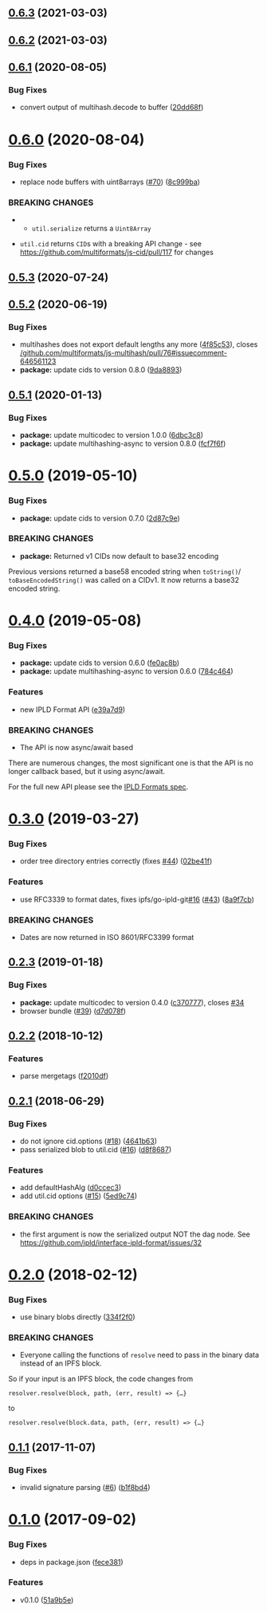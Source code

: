 <a name="0.6.3"></a>
## [0.6.3](https://github.com/ipld/js-ipld-git/compare/v0.6.2...v0.6.3) (2021-03-03)



<a name="0.6.2"></a>
## [0.6.2](https://github.com/ipld/js-ipld-git/compare/v0.6.1...v0.6.2) (2021-03-03)



<a name="0.6.1"></a>
## [0.6.1](https://github.com/ipld/js-ipld-git/compare/v0.6.0...v0.6.1) (2020-08-05)


### Bug Fixes

* convert output of multihash.decode to buffer ([20dd68f](https://github.com/ipld/js-ipld-git/commit/20dd68f))



<a name="0.6.0"></a>
# [0.6.0](https://github.com/ipld/js-ipld-git/compare/v0.5.3...v0.6.0) (2020-08-04)


### Bug Fixes

* replace node buffers with uint8arrays ([#70](https://github.com/ipld/js-ipld-git/issues/70)) ([8c999ba](https://github.com/ipld/js-ipld-git/commit/8c999ba))


### BREAKING CHANGES

* - `util.serialize` returns a `Uint8Array`
- `util.cid` returns `CID`s with a breaking API change - see https://github.com/multiformats/js-cid/pull/117 for changes



<a name="0.5.3"></a>
## [0.5.3](https://github.com/ipld/js-ipld-git/compare/v0.5.2...v0.5.3) (2020-07-24)



<a name="0.5.2"></a>
## [0.5.2](https://github.com/ipld/js-ipld-git/compare/v0.5.1...v0.5.2) (2020-06-19)


### Bug Fixes

* multihashes does not export default lengths any more ([4f85c53](https://github.com/ipld/js-ipld-git/commit/4f85c53)), closes [/github.com/multiformats/js-multihash/pull/76#issuecomment-646561123](https://github.com//github.com/multiformats/js-multihash/pull/76/issues/issuecomment-646561123)
* **package:** update cids to version 0.8.0 ([9da8893](https://github.com/ipld/js-ipld-git/commit/9da8893))



<a name="0.5.1"></a>
## [0.5.1](https://github.com/ipld/js-ipld-git/compare/v0.5.0...v0.5.1) (2020-01-13)


### Bug Fixes

* **package:** update multicodec to version 1.0.0 ([6dbc3c8](https://github.com/ipld/js-ipld-git/commit/6dbc3c8))
* **package:** update multihashing-async to version 0.8.0 ([fcf7f6f](https://github.com/ipld/js-ipld-git/commit/fcf7f6f))



<a name="0.5.0"></a>
# [0.5.0](https://github.com/ipld/js-ipld-git/compare/v0.4.0...v0.5.0) (2019-05-10)


### Bug Fixes

* **package:** update cids to version 0.7.0 ([2d87c9e](https://github.com/ipld/js-ipld-git/commit/2d87c9e))


### BREAKING CHANGES

* **package:** Returned v1 CIDs now default to base32 encoding

Previous versions returned a base58 encoded string when `toString()`/
`toBaseEncodedString()` was called on a CIDv1. It now returns a base32
encoded string.



<a name="0.4.0"></a>
# [0.4.0](https://github.com/ipld/js-ipld-git/compare/v0.3.0...v0.4.0) (2019-05-08)


### Bug Fixes

* **package:** update cids to version 0.6.0 ([fe0ac8b](https://github.com/ipld/js-ipld-git/commit/fe0ac8b))
* **package:** update multihashing-async to version 0.6.0 ([784c464](https://github.com/ipld/js-ipld-git/commit/784c464))


### Features

* new IPLD Format API ([e39a7d9](https://github.com/ipld/js-ipld-git/commit/e39a7d9))


### BREAKING CHANGES

* The API is now async/await based

There are numerous changes, the most significant one is that the API
is no longer callback based, but it using async/await.

For the full new API please see the [IPLD Formats spec].

[IPLD Formats spec]: https://github.com/ipld/interface-ipld-format



<a name="0.3.0"></a>
# [0.3.0](https://github.com/ipld/js-ipld-git/compare/v0.2.3...v0.3.0) (2019-03-27)


### Bug Fixes

* order tree directory entries correctly (fixes [#44](https://github.com/ipld/js-ipld-git/issues/44)) ([02be41f](https://github.com/ipld/js-ipld-git/commit/02be41f))


### Features

* use RFC3339 to format dates, fixes ipfs/go-ipld-git[#16](https://github.com/ipld/js-ipld-git/issues/16) ([#43](https://github.com/ipld/js-ipld-git/issues/43)) ([8a9f7cb](https://github.com/ipld/js-ipld-git/commit/8a9f7cb))


### BREAKING CHANGES

* Dates are now returned in ISO 8601/RFC3399 format 



<a name="0.2.3"></a>
## [0.2.3](https://github.com/ipld/js-ipld-git/compare/v0.2.2...v0.2.3) (2019-01-18)


### Bug Fixes

* **package:** update multicodec to version 0.4.0 ([c370777](https://github.com/ipld/js-ipld-git/commit/c370777)), closes [#34](https://github.com/ipld/js-ipld-git/issues/34)
* browser bundle ([#39](https://github.com/ipld/js-ipld-git/issues/39)) ([d7d078f](https://github.com/ipld/js-ipld-git/commit/d7d078f))



<a name="0.2.2"></a>
## [0.2.2](https://github.com/ipld/js-ipld-git/compare/v0.2.1...v0.2.2) (2018-10-12)


### Features

* parse mergetags ([f2010df](https://github.com/ipld/js-ipld-git/commit/f2010df))



<a name="0.2.1"></a>
## [0.2.1](https://github.com/ipld/js-ipld-git/compare/v0.2.0...v0.2.1) (2018-06-29)


### Bug Fixes

* do not ignore cid.options ([#18](https://github.com/ipld/js-ipld-git/issues/18)) ([4641b63](https://github.com/ipld/js-ipld-git/commit/4641b63))
* pass serialized blob to util.cid ([#16](https://github.com/ipld/js-ipld-git/issues/16)) ([d8f8687](https://github.com/ipld/js-ipld-git/commit/d8f8687))


### Features

* add defaultHashAlg ([d0ccec3](https://github.com/ipld/js-ipld-git/commit/d0ccec3))
* add util.cid options ([#15](https://github.com/ipld/js-ipld-git/issues/15)) ([5ed9c74](https://github.com/ipld/js-ipld-git/commit/5ed9c74))


### BREAKING CHANGES

* the first argument is now the serialized output NOT the dag node.
See https://github.com/ipld/interface-ipld-format/issues/32



<a name="0.2.0"></a>
# [0.2.0](https://github.com/ipld/js-ipld-git/compare/v0.1.1...v0.2.0) (2018-02-12)


### Bug Fixes

* use binary blobs directly ([334f2f0](https://github.com/ipld/js-ipld-git/commit/334f2f0))


### BREAKING CHANGES

* Everyone calling the functions of `resolve` need to
pass in the binary data instead of an IPFS block.

So if your input is an IPFS block, the code changes from

    resolver.resolve(block, path, (err, result) => {…}

to

    resolver.resolve(block.data, path, (err, result) => {…}



<a name="0.1.1"></a>
## [0.1.1](https://github.com/ipld/js-ipld-git/compare/v0.1.0...v0.1.1) (2017-11-07)


### Bug Fixes

* invalid signature parsing ([#6](https://github.com/ipld/js-ipld-git/issues/6)) ([b1f8bd4](https://github.com/ipld/js-ipld-git/commit/b1f8bd4))



<a name="0.1.0"></a>
# [0.1.0](https://github.com/ipld/js-ipld-git/compare/51a9b5e...v0.1.0) (2017-09-02)


### Bug Fixes

* deps in package.json ([fece381](https://github.com/ipld/js-ipld-git/commit/fece381))


### Features

* v0.1.0 ([51a9b5e](https://github.com/ipld/js-ipld-git/commit/51a9b5e))



